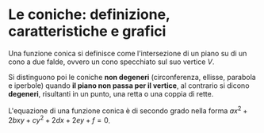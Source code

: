 # Le coniche: definizione, caratteristiche e grafici

Una funzione conica si definisce come l'intersezione di un piano su di un cono
a due falde, ovvero un cono specchiato sul suo vertice $V$.

Si distinguono poi le coniche **non degeneri** (circonferenza, ellisse, parabola
e iperbole) quando **il piano non passa per il vertice**, al contrario si dicono
**degeneri**, risultanti in un punto, una retta o una coppia di rette.

L'equazione di una funzione conica è di secondo grado nella forma
$ax^2 + 2bxy + cy^2 + 2dx + 2ey + f = 0$.
